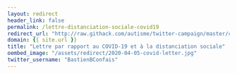 ```yaml
---
layout: redirect
header_link: false
permalink: /lettre-distanciation-sociale-covid19
redirect_url: "http://raw.githack.com/autisme/twitter-campaign/master/covid-19/distanciation-sociale/lettre-distanciation-sociale.pdf"
domain: {{ site.url }}
title: "Lettre par rapport au COVID-19 et à la distanciation sociale"
oembed_image: "/assets/redirect/2020-04-05-covid-letter.jpg"
twitter_username: "BastienBConfais"
---
```


